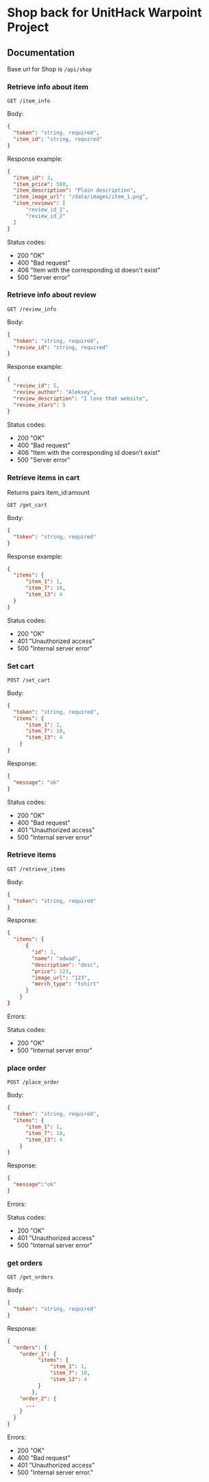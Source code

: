 # Shop back for UnitHack Warpoint Project

## Documentation

Base url for Shop is `/api/shop`

### Retrieve info about item

`GET /item_info`

Body:

```json
{
  "token": "string, required",
  "item_id": "string, required"
}
```

Response example:

```json
{
  "item_id": 3,
  "item_price": 500,
  "item_description": "Plain description",
  "item_image_url": "/data/images/item_1.png",
  "item_reviews": [
      "review_id_1",
      "review_id_2"
  ]
}
```

Status codes:

- 200 "OK"
- 400 "Bad request"
- 406 "Item with the corresponding id doesn't exist" 
- 500 "Server error"

### Retrieve info about review

`GET /review_info`

Body:

```json
{
  "token": "string, required",
  "review_id": "string, required"
}
```

Response example:

```json
{
  "review_id": 5,
  "review_author": "Aleksey",
  "review_description": "I love that website",
  "review_stars": 5
}
```

Status codes:

- 200 "OK"
- 400 "Bad request"
- 406 "Item with the corresponding id doesn't exist" 
- 500 "Server error"

### Retrieve items in cart

Returns pairs item_id:amount

`GET /get_cart`

Body:

```json
{
  "token": "string, required"
}
```

Response example:

```json
{
  "items": {
      "item_1": 1,
      "item_7": 10,
      "item_13": 4
  }
}
```

Status codes:

- 200 "OK"
- 401 "Unauthorized access"
- 500 "Internal server error"

### Set cart

`POST /set_cart`

Body:

```json
{
  "token": "string, required",
  "items": {
      "item_1": 1,
      "item_7": 10,
      "item_13": 4 
    }
}
```

Response:

```json
{
  "message": "ok"
}
```

Status codes:

- 200 "OK"
- 400 "Bad request"
- 401 "Unauthorized access"
- 500 "Internal server error"

### Retrieve items

`GET /retrieve_items`

Body:

```json
{
  "token": "string, required"
}
```

Response:

```json
{
  "items": {
      {
        "id": 1,
        "name": "adwad",
        "description": "desc",
        "price": 123,
        "image_url": "123",
        "merch_type": "tshirt"
      }
    }
}
```

Errors:

Status codes:

- 200 "OK"
- 500 "Internal server error"

### place order

`POST /place_order`

Body:

```json
{
  "token": "string, required",
  "items": {
      "item_1": 1,
      "item_7": 10,
      "item_13": 4 
    }
}
```

Response:

```json
{
  "message":"ok"
}
```

Errors:

Status codes:

- 200 "OK"
- 401 "Unauthorized access"
- 500 "Internal server error"

### get orders

`GET /get_orders`

Body:

```json
{
  "token": "string, required"
}
```

Response:

```json
{
  "orders": {
    "order_1": {
          "items": {
              "item_1": 1,
              "item_7": 10,
              "item_13": 4 
          }
        },
    "order_2": {
      ...
    }
  }
}
```

Errors:

- 200 "OK"
- 400 "Bad request"
- 401 "Unauthorized access"
- 500 "Internal server error."